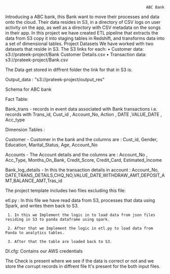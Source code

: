                                                                   ABC Bank
                                                                  
Introducing a ABC bank, this Bank want to move their processes and data onto the cloud. Their data resides in S3, in a directory of CSV logs on user activity on the app, as well as a directory with CSV metadata on the songs in their app. In this project we have created ETL pipeline that extracts the data from S3 copy it into staging tables in Redshift, and transforms data into a set of dimensional tables. Project Datasets We have worked with two datasets that reside in S3. 
The S3 links for each: 
• Customer data: s3://prateek-project/Bank Customer Details.csv
• Transaction data: s3://prateek-project/Bank.csv

The Data get stored in diffrent folder the link for that in S3 is:

Output_data : "s3://prateek-project/output_res"

Schema for ABC bank

Fact Table:

Bank_trans - records in event data associated with Bank transactions i.e. records with Trans_id, Cust_id , Account_No, Action , DATE ,VALUE_DATE , Acc_type


Dimension Tables : 

Customer - Customer in the bank and the columns are : Cust_id, Gender, Education, Marital_Status, Age, Account_No

Accounts - The Account details and the columns are : Account_No , Acc_Type, Months_On_Bank, Credit_Score, Credit_Card, Estimated_Income

Bank_log_details - In this the transaction details in account : Account_No, DATE,TRANS_DETAILS,CHQ_NO,VALUE_DATE,WITHDRAW_AMT,DEPOSIT_AMT,BALANCE_AMT,Tras_id


The project template includes two files excluding this file:

etl.py : In this file we have read data from S3, processes that data using Spark, and writes them back to S3.

     1.	In this we Implement the logic in to load data from json files residing in S3 to panda dataframe using spark.

     2.	After that we Implement the logic in etl.py to load data from Panda to analytics tables.

     3.	After that the table are loaded back to S3.

Dl.cfg:  Contains our AWS credentials


The Check is present where we see if the data is correct or not and we store the corrupt records in diffrent file
It's present for the both input files.
